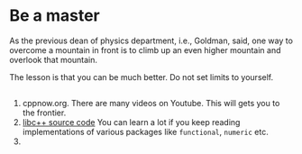 # Be a master
As the previous dean of physics department, i.e., Goldman, said, one way to overcome a mountain in front is to climb up an even higher mountain and overlook that mountain.

The lesson is that you can be much better. Do not set limits to yourself.

## 
1. cppnow.org. There are many videos on Youtube. This will gets you to the frontier.
2. [libc++ source code](https://github.com/llvm/llvm-project/tree/main/libcxx) You can learn a lot if you keep reading implementations of various packages like `functional`, `numeric` etc.
3. 